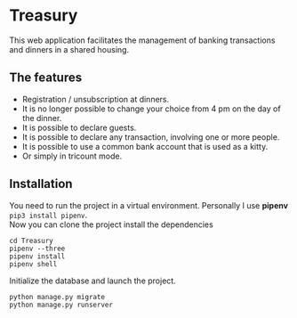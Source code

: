 # Treasury
This web application facilitates the management of banking transactions and dinners in a shared housing.
## The features
- Registration / unsubscription at dinners.
- It is no longer possible to change your choice from 4 pm on the day of the dinner.
- It is possible to declare guests.
- It is possible to declare any transaction, involving one or more people.
- It is possible to use a common bank account that is used as a kitty.
- Or simply in tricount mode.

## Installation
You need to run the project in a virtual environment. Personally I use **pipenv** 
```pip3 install pipenv```.  
Now you can clone the project install the dependencies  
```git clone https://github.com/roussieau/Treasury.git  
cd Treasury
pipenv --three  
pipenv install  
pipenv shell  
```
Initialize the database and launch the project.  
```  
python manage.py migrate  
python manage.py runserver
```
